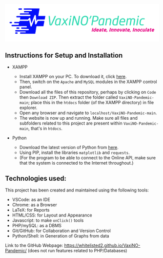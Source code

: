 
![Logo Image](/images/light_logo.png)

## Instructions for Setup and Installation
- XAMPP
  - Install XAMPP on your PC. To download it, click [here](https://www.apachefriends.org/download.html).
  - Then, switch on the ```Apache``` and ```MySQL``` modules in the XAMPP control panel.
  - Download all the files of this repository, perhaps by clicking on ```Code``` then ```Download ZIP```. Then extract the folder called ```VaxiNO-Pandemic-main```; place this in the ```htdocs``` folder (of the XAMPP directory) in file explorer.
  - Open any browser and navigate to ```localhost/VaxiNO-Pandemic-main```.
  - The website is now up and running. Make sure all files and subfolders related to this project are present within ```VaxiNO-Pandemic-main```, that's in ```htdocs```.

- Python
  - Download the latest version of Python from [here](https://www.python.org/downloads/).
  - Using PIP, install the libraries ```matplotlib``` and ```requests```.
  - (For the program to be able to connect to the Online API, make sure that the system is connected to the Internet throughout.)


## Technologies used:
This project has been created and maintained using the following tools:
- VSCode: as an IDE
- Chrome: as a Browser
- LaTeX: for Reports
- HTML/CSS: for Layout and Appearance
- Javascript: to make ```onClick()``` tools
- PHP/mySQL: as a DBMS
- Git/GitHub: for Collaboration and Version Control
- Python/Shell: in Generation of Graphs from data

Link to the GitHub Webpage: https://whitelisted2.github.io/VaxiNO-Pandemic/ (does not run features related to PHP/Databases)